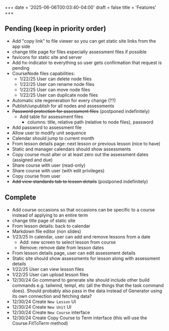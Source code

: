 +++
date = '2025-06-06T00:03:40-04:00'
draft = false
title = 'Features'
+++

## Pending (keep in priority order)

- Add "copy link" to file viewer so you can get static site links from the app side
- change title page for files especially assessment files if possible
- favicons for static site and server
- Add hx-indicator to everything so user gets confirmation that request is pending
- CourseNode files capabilities:
  - 1/22/25 User can delete node files
  - 1/22/25 User can rename node files
  - 1/22/25 User can move node files
  - 1/22/25 User can duplicate node files
- Automatic site regeneration for every change (??)
- Publish/unpublish for all nodes and assessments
- ~~Password protection for assessment files~~ (postponed indefinitely)
  - Add table for assessment files
    - columns: title, relative path (relative to node files), password
- Add password to assessment file
- Allow user to modify unit sequence
- Calendar should jump to current month
- From lesson details page: next lesson or previous lesson (nice to have)
- Static and manager calendars should show assessments
- Copy course must alter or at least zero out the assessment dates (assigned and due)
- Share course with user (read-only)
- Share course with user (with edit privileges)
- Copy course from user
- ~~Add view standards tab to lesson details~~ (postponed indefinitely)

## Complete

- Add course occasions so that occasions can be specific to a course instead of applying to an entire term
- change title page of static site
- From lesson details: back to calendar
- Markdown file editor (non slides)
- 1/23/25 In calendar, user can add and remove lessons from a date
  - Add: new screen to select lesson from course
  - Remove: remove date from lesson dates
- From lesson details page, user can edit assessment details
- Static site should show assessments for lesson along with assessment details
- 1/22/25 User can view lesson files
- 1/22/25 User can upload lesson files
- 12/30/24 Go command to generate site should include other build commands e.g. tailwind, templ, etc (all the things that the task command does). Should probably also pass in the data instead of Generator using its own connection and fetching data?
- 12/30/24 Create `New Lesson` UI
- 12/30/24 Create `New Unit` UI
- 12/30/24 Create `New Course` interface
- 12/30/24 Create Copy Course to Term interface (this will use the Course.FitToTerm method)
